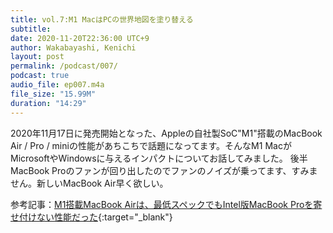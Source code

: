 ```yaml
---
title: vol.7:M1 MacはPCの世界地図を塗り替える
subtitle: 
date: 2020-11-20T22:36:00 UTC+9
author: Wakabayashi, Kenichi
layout: post
permalink: /podcast/007/
podcast: true
audio_file: ep007.m4a
file_size: "15.99M"
duration: "14:29"
---
```

2020年11月17日に発売開始となった、Appleの自社製SoC"M1"搭載のMacBook Air / Pro / miniの性能があちこちで話題になってます。そんなM1 MacがMicrosoftやWindowsに与えるインパクトについてお話してみました。
後半MacBook Proのファンが回り出したのでファンのノイズが乗ってます、すみません。新しいMacBook Air早く欲しい。

参考記事：[M1搭載MacBook Airは、最低スペックでもIntel版MacBook Proを寄せ付けない性能だった](https://www.itmedia.co.jp/pcuser/articles/2011/17/news164.html){:target="_blank"}
